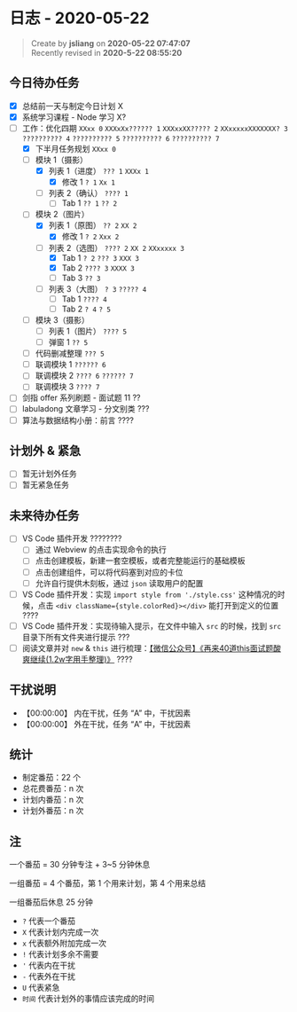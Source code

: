 日志 - 2020-05-22
===

> Create by **jsliang** on **2020-05-22 07:47:07**  
> Recently revised in **2020-5-22 08:55:20**  

## 今日待办任务

* [x] 总结前一天与制定今日计划 X
* [x] 系统学习课程 - Node 学习 X?
* [ ] 工作：优化四期 `XXxx 0` `XXXxXx?????? 1` `XXXxxXX????? 2` `XXxxxxxXXXXXXX? 3` `?????????? 4` `?????????? 5` `?????????? 6` `?????????? 7`
  * [x] 下半月任务规划 `XXxx 0`
  * [ ] 模块 1（摄影） 
    * [x] 列表 1（进度） `??? 1` `XXXx 1`
      * [x] 修改 1 `? 1` `Xx 1`
    * [ ] 列表 2（确认） `???? 1`
      * [ ] Tab 1 `?? 1` `?? 2`
  * [ ] 模块 2（图片）
    * [x] 列表 1（原图） `?? 2` `XX 2`
      * [x] 修改 1 `? 2` `Xxx 2`
    * [ ] 列表 2（选图） `???? 2` `XX 2` `XXxxxxx 3`
      * [x] Tab 1 `? 2` `??? 3` `XXX 3`
      * [x] Tab 2 `???? 3` `XXXX 3`
      * [ ] Tab 3 `?? 3`
    * [ ] 列表 3（大图） `? 3` `????? 4`
      * [ ] Tab 1 `???? 4`
      * [ ] Tab 2 `? 4` `? 5`
  * [ ] 模块 3（摄影）
    * [ ] 列表 1（图片） `???? 5`
    * [ ] 弹窗 1 `?? 5`
  * [ ] 代码删减整理 `??? 5`
  * [ ] 联调模块 1 `?????? 6`
  * [ ] 联调模块 2 `???? 6` `?????? 7`
  * [ ] 联调模块 3 `???? 7`
* [ ] 剑指 offer 系列刷题 - 面试题 11 ??
* [ ] labuladong 文章学习 - 分文别类 ???
* [ ] 算法与数据结构小册：前言 ????

## 计划外 & 紧急

* [ ] 暂无计划外任务
* [ ] 暂无紧急任务

## 未来待办任务

* [ ] VS Code 插件开发 ????????
  * [ ] 通过 Webview 的点击实现命令的执行
  * [ ] 点击创建模板，新建一套空模板，或者完整能运行的基础模板
  * [ ] 点击创建组件，可以将代码塞到对应的卡位
  * [ ] 允许自行提供木刻板，通过 `json` 读取用户的配置
* [ ] VS Code 插件开发：实现 `import style from './style.css'` 这种情况的时候，点击 `<div className={style.colorRed}></div>` 能打开到定义的位置 ????
* [ ] VS Code 插件开发：实现待输入提示，在文件中输入 `src` 的时候，找到 `src` 目录下所有文件夹进行提示 ???
* [ ] 阅读文章并对 `new` & `this` 进行梳理：[【微信公众号】《再来40道this面试题酸爽继续(1.2w字用手整理)》](https://mp.weixin.qq.com/s/k8PngT7afosSxUJSECRtJA) ????

## 干扰说明

* 【00:00:00】 内在干扰，任务 “A” 中，干扰因素
* 【00:00:00】 外在干扰，任务 “A” 中，干扰因素

## 统计

* 制定番茄：22 个
* 总花费番茄：n 次
* 计划内番茄：n 次
* 计划外番茄：n 次

## 注

一个番茄 = 30 分钟专注 + 3~5 分钟休息

一组番茄 = 4 个番茄，第 1 个用来计划，第 4 个用来总结

一组番茄后休息 25 分钟

* `?` 代表一个番茄
* `X` 代表计划内完成一次
* `x` 代表额外附加完成一次
* `!` 代表计划多余不需要
* `'` 代表内在干扰
* `-` 代表外在干扰
* `U` 代表紧急
* `时间` 代表计划外的事情应该完成的时间
